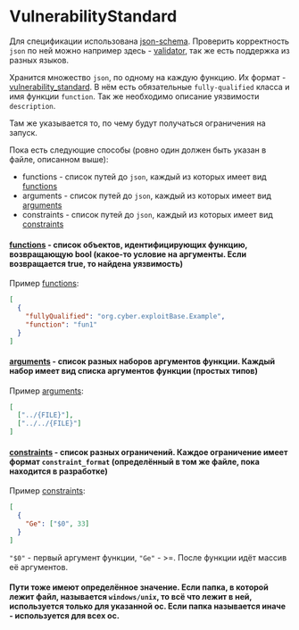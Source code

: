 # VulnerabilityStandard

Для спецификации использована [json-schema](https://json-schema.org/). Проверить корректность `json` по ней можно например здесь - [validator](https://www.jsonschemavalidator.net/), так же есть поддержка из разных языков.

Хранится множество `json`, по одному на каждую функцию. Их формат - [vulnerability_standard](utils/vulnerability_standard.json). В нём есть обязательные `fully-qualified` класса и имя функции `function`. Так же необходимо описание уязвимости `description`.

Там же указывается то, по чему будут получаться ограничения на запуск. 

Пока есть следующие способы (ровно один должен быть указан в файле, описанном выше):
- functions - список путей до `json`, каждый из которых имеет вид [functions](utils/vulnerability_functions_standard.json)
- arguments - список путей до `json`, каждый из которых имеет вид [arguments](utils/vulnerability_argumetns_standard.json)
- constraints - список путей до `json`, каждый из которых имеет вид [constraints](utils/vulnerability_constraints_standard.json)

#### [functions](utils/vulnerability_functions_standard.json) - список объектов, идентифицирующих функцию, возвращающую bool (какое-то условие на аргументы. Если возвращается true, то найдена уязвимость)

Пример [functions](utils/vulnerability_functions_standard.json):

```json
[
  {
    "fullyQualified": "org.cyber.exploitBase.Example",
    "function": "fun1"
  }
]
```

#### [arguments](utils/vulnerability_argumetns_standard.json) - список разных наборов аргументов функции. Каждый набор имеет вид списка аргументов функции (простых типов)

Пример [arguments](utils/vulnerability_argumetns_standard.json):

```json
[
  ["../{FILE}"],
  ["../../{FILE}"]
]
```

#### [constraints](utils/vulnerability_constraints_standard.json) - список разных ограничений. Каждое ограничение имеет формат `constraint_format` (определённый в том же файле, пока находится в разработке)

Пример [constraints](utils/vulnerability_constraints_standard.json):

```json
[
  {
    "Ge": ["$0", 33]
  }
]
```

[//]: # (TODO create constraint_format)

`"$0"` - первый аргумент функции, `"Ge"` - >=. После функции идёт массив её аргументов.

#### Пути тоже имеют определённое значение. Если папка, в которой лежит файл, называется `windows/unix`, то всё что лежит в ней, используется только для указанной ос. Если папка называется иначе - используется для всех ос.
